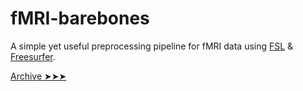 fMRI-barebones
=====================

A simple yet useful preprocessing pipeline for fMRI data using [FSL](https://fsl.fmrib.ox.ac.uk/fsl/fslwiki) &amp; [Freesurfer](https://surfer.nmr.mgh.harvard.edu/). 
 
[Archive ➤➤➤](https://nicogravel.github.io/fMRI-barebones/) 

